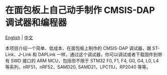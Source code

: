 # 在面包板上自己动手制作 CMSIS-DAP 调试器和编程器

[English](./README.md) | [中文](./README.zh-Hans.md)

本项目介绍一个简单、低成本、在面包板上制作的 CMSIS-DAP 调试器，跟 ST-Link、J-Link 和 DAPLink 一样，通过这个调试器，你可以调试或者下载固件到带有 SWD 接口的 ARM MCU，包括但不限于 STM32 F0, F1, F4, G0, G4, L0, L4 等系列，nRF51，nRF52，SAMD20, SAMD21，LPC11U，RP2040 等等。

